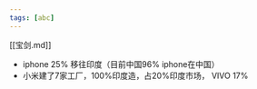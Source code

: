 ```yaml
---
tags: [abc]
---
```

[[宝剑.md]]
- iphone 25% 移往印度（目前中国96% iphone在中国）
- 小米建了7家工厂，100%印度造，占20%印度市场， VIVO 17%